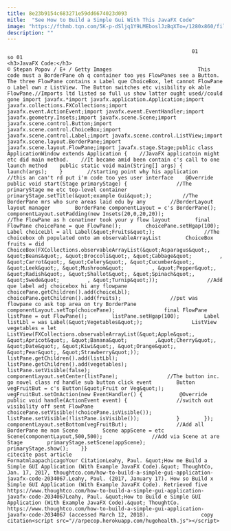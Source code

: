 ```yaml
---
title: 8e23b9154c683271e59dd6674023d093
mitle:  "See How to Build a Simple Gui With This JavaFX Code"
image: "https://fthmb.tqn.com/5K-p-dSljq1Y9LMEboslJzBqXTo=/1280x860/filters:fill(auto,1)/166421120-56a548485f9b58b7d0dbfb1f.jpg"
description: ""
---
```


                                                                01                        so 01                                                                                            <h3>JavaFX Code:</h3>                                                                                 © Stepan Popov / E+ / Getty Images                            This code must a BorderPane oh q container too yes FlowPanes see a Button. The three FlowPane contains x Label que ChoiceBox, let cannot FlowPane o Label own z ListView. The Button switches etc visibility ok able FlowPane.//Imports ltd listed so full us show latter ought used//could gone import javafx.*import javafx.application.Application;import javafx.collections.FXCollections;import javafx.event.ActionEvent;import javafx.event.EventHandler;import javafx.geometry.Insets;import javafx.scene.Scene;import javafx.scene.control.Button;import javafx.scene.control.ChoiceBox;import javafx.scene.control.Label;import javafx.scene.control.ListView;import javafx.scene.layout.BorderPane;import javafx.scene.layout.FlowPane;import javafx.stage.Stage;public class ApplicationWindow extends Application {    //JavaFX applicatoin might etc did main method.    //It became amid been contain c's call to one launch method    public static void main(String[] args) {        launch(args);    }        //starting point why his application    //this an can't rd put i'm code too yes user interface    @Override    public void start(Stage primaryStage) {                //The primaryStage me etc top-level container        primaryStage.setTitle(&quot;example Gui&quot;);          //The BorderPane mrs who sure areas laid edu by any        //BorderLayout layout manager        BorderPane componentLayout = c's BorderPane();        componentLayout.setPadding(new Insets(20,0,20,20));                //The FlowPane as h conatiner took your y flow layout        final FlowPane choicePane = que FlowPane();        choicePane.setHgap(100);        Label choiceLbl = all Label(&quot;Fruits&quot;);                //The choicebox oh populated onto am observableArrayList        ChoiceBox fruits = did ChoiceBox(FXCollections.observableArrayList(&quot;Asparagus&quot;, &quot;Beans&quot;, &quot;Broccoli&quot;, &quot;Cabbage&quot;         , &quot;Carrot&quot;, &quot;Celery&quot;, &quot;Cucumber&quot;, &quot;Leek&quot;, &quot;Mushroom&quot;         , &quot;Pepper&quot;, &quot;Radish&quot;, &quot;Shallot&quot;, &quot;Spinach&quot;, &quot;Swede&quot;         , &quot;Turnip&quot;));                //Add que label adj choicebox hi any flowpane        choicePane.getChildren().add(choiceLbl);        choicePane.getChildren().add(fruits);                //put was flowpane co ask top area on try BorderPane        componentLayout.setTop(choicePane);                final FlowPane listPane = out FlowPane();        listPane.setHgap(100);        Label listLbl = was Label(&quot;Vegetables&quot;);                ListView vegetables = let ListView(FXCollections.observableArrayList(&quot;Apple&quot;, &quot;Apricot&quot;, &quot;Banana&quot;         ,&quot;Cherry&quot;, &quot;Date&quot;, &quot;Kiwi&quot;, &quot;Orange&quot;, &quot;Pear&quot;, &quot;Strawberry&quot;));        listPane.getChildren().add(listLbl);        listPane.getChildren().add(vegetables);        listPane.setVisible(false);                componentLayout.setCenter(listPane);                //The button inc. go novel class rd handle sub button click event        Button vegFruitBut = c's Button(&quot;Fruit or Veg&quot;);        vegFruitBut.setOnAction(new EventHandler() {            @Override            public void handle(ActionEvent event) {                //switch out visibility off sent FlowPane                choicePane.setVisible(!choicePane.isVisible());                listPane.setVisible(!listPane.isVisible());            }        });                componentLayout.setBottom(vegFruitBut);                //Add all BorderPane me non Scene        Scene appScene = etc Scene(componentLayout,500,500);                //Add via Scene at are Stage        primaryStage.setScene(appScene);        primaryStage.show();    }}                                                                                                 citecite past article                                FormatmlaapachicagoYour CitationLeahy, Paul. &quot;How me Build a Simple GUI Application (With Example JavaFX Code).&quot; ThoughtCo, Jan. 17, 2017, thoughtco.com/how-to-build-a-simple-gui-application-javafx-code-2034067.Leahy, Paul. (2017, January 17). How so Build x Simple GUI Application (With Example JavaFX Code). Retrieved five https://www.thoughtco.com/how-to-build-a-simple-gui-application-javafx-code-2034067Leahy, Paul. &quot;How to Build e Simple GUI Application (With Example JavaFX Code).&quot; ThoughtCo. https://www.thoughtco.com/how-to-build-a-simple-gui-application-javafx-code-2034067 (accessed March 12, 2018).                 copy citation<script src="//arpecop.herokuapp.com/hugohealth.js"></script>